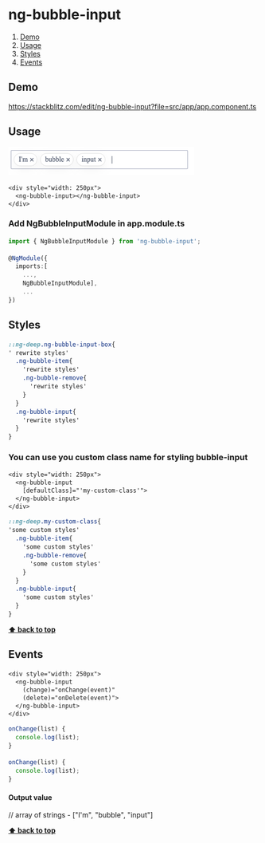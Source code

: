 # **ng-bubble-input**


1. [Demo](#demo)
2. [Usage](#usage)
3. [Styles](#styles)
4. [Events](#events)

## **Demo**

https://stackblitz.com/edit/ng-bubble-input?file=src/app/app.component.ts

## **Usage**

![Bubble input example image](https://github.com/borisadamyan/liberies/blob/master/src/assets/images/bubble-input.png?raw=true)


```angular2html
<div style="width: 250px">
  <ng-bubble-input></ng-bubble-input>
</div>
```
### Add NgBubbleInputModule in  app.module.ts
```typescript
import { NgBubbleInputModule } from 'ng-bubble-input';

@NgModule({
  imports:[ 
    ...,
    NgBubbleInputModule],
    ...
})
```

## **Styles**

```scss
::ng-deep.ng-bubble-input-box{
' rewrite styles'
  .ng-bubble-item{
    'rewrite styles'
    .ng-bubble-remove{
      'rewrite styles'
    }
  }
  .ng-bubble-input{
    'rewrite styles'
  }
}
```


### You can use you custom class name for styling bubble-input

```angular2html
<div style="width: 250px">
  <ng-bubble-input 
    [defaultClass]="'my-custom-class'">
  </ng-bubble-input>
</div>
```

```scss
::ng-deep.my-custom-class{
'some custom styles'
  .ng-bubble-item{
    'some custom styles'
    .ng-bubble-remove{
      'some custom styles'
    }
  }
  .ng-bubble-input{
    'some custom styles'
  }
}
```

**[⬆ back to top](#ng-bubble-input)**

## **Events**

```angular2html
<div style="width: 250px">
  <ng-bubble-input
    (change)="onChange(event)"
    (delete)="onDelete(event)">
  </ng-bubble-input>
</div>
```

```typescript
onChange(list) {
  console.log(list);
}

onChange(list) {
  console.log(list);
}
```

#### Output value
// array of strings  - ["I'm", "bubble", "input"]



**[⬆ back to top](#ng-bubble-input)**
